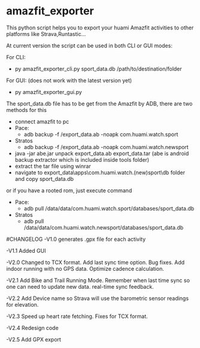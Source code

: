 # amazfit_exporter
This python script helps you to export your huami Amazfit activities to other platforms like Strava,Runtastic...

At current version the script can be used in both CLI or GUI modes:

For CLI:
- py amazfit_exporter_cli.py sport_data.db /path/to/destination/folder

For GUI: (does not work with the latest version yet)
- py amazfit_exporter_gui.py

The sport_data.db file has to be get from the Amazfit by ADB, there are two methods for this
- connect amazfit to pc
- Pace:
   - adb backup -f /export_data.ab -noapk com.huami.watch.sport
- Stratos
   - adb backup -f /export_data.ab -noapk com.huami.watch.newsport
- java -jar abe.jar unpack export_data.ab export_data.tar (abe is android backup extractor which is included inside tools folder)
- extract the tar file using winrar
- navigate to export_data\apps\com.huami.watch.(new)sport\db folder and copy sport_data.db


or if you have a rooted rom, just execute command

- Pace: 
   - adb pull /data/data/com.huami.watch.sport/databases/sport_data.db
- Stratos
   - adb pull /data/data/com.huami.watch.newsport/databases/sport_data.db

#CHANGELOG
 -V1.0 generates .gpx file for each activity
 
 -V1.1 Added GUI
 
 -V2.0 Changed to TCX format.  Add last sync time option.  Bug fixes.  Add indoor running with no GPS data. Optimize cadence calculation.
 
 -V2.1 Add Bike and Trail Running Mode. Remember when last time sync so one can need to update new data. real-time sync feedback.
 
 -V2.2 Add Device name so Strava will use the barometric sensor readings for elevation.
 
 -V2.3 Speed up heart rate fetching. Fixes for TCX format.
 
 -V2.4 Redesign code
 
 -V2.5 Add GPX export
